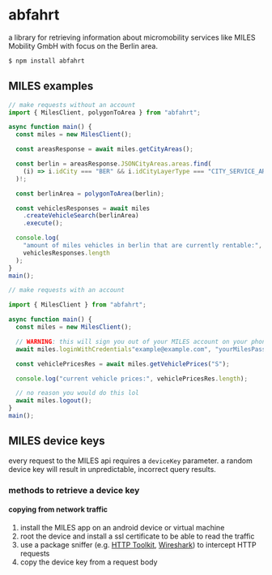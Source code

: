 # abfahrt

a library for retrieving information about micromobility services like MILES Mobility GmbH with focus on the Berlin area.

```bash
$ npm install abfahrt
```

## MILES examples

```ts
// make requests without an account
import { MilesClient, polygonToArea } from "abfahrt";

async function main() {
  const miles = new MilesClient();

  const areasResponse = await miles.getCityAreas();

  const berlin = areasResponse.JSONCityAreas.areas.find(
    (i) => i.idCity === "BER" && i.idCityLayerType === "CITY_SERVICE_AREA"
  )!;

  const berlinArea = polygonToArea(berlin);

  const vehiclesResponses = await miles
    .createVehicleSearch(berlinArea)
    .execute();

  console.log(
    "amount of miles vehicles in berlin that are currently rentable:",
    vehiclesResponses.length
  );
}
main();
```

```ts
// make requests with an account

import { MilesClient } from "abfahrt";

async function main() {
  const miles = new MilesClient();

  // WARNING: this will sign you out of your MILES account on your phone.
  await miles.loginWithCredentials"example@example.com", "yourMilesPassword");

  const vehiclePricesRes = await miles.getVehiclePrices("S");

  console.log("current vehicle prices:", vehiclePricesRes.length);

  // no reason you would do this lol
  await miles.logout();
}
main();
```

## MILES device keys

every request to the MILES api requires a `deviceKey` parameter.
a random device key will result in unpredictable, incorrect query results.

### methods to retrieve a device key

#### copying from network traffic

1. install the MILES app on an android device or virtual machine
2. root the device and install a ssl certificate to be able to read the traffic
3. use a package sniffer (e.g. [HTTP Toolkit](https://httptoolkit.com), [Wireshark](https://www.wireshark.org)) to intercept HTTP requests
4. copy the device key from a request body
